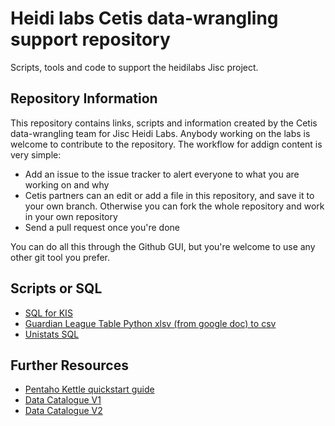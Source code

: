 # Heidi labs Cetis data-wrangling support repository
Scripts, tools and code to support the heidilabs Jisc project.

## Repository Information

This repository contains links, scripts and information created by the Cetis data-wrangling team for Jisc Heidi Labs. 
Anybody working on the labs is welcome to contribute to the repository. The workflow for addign content is very simple:

- Add an issue to the issue tracker to alert everyone to what you are working on and why
- Cetis partners can an edit or add a file in this repository, and save it to your own branch. Otherwise you can fork the whole repository and work in your own repository
- Send a pull request once you're done

You can do all this through the Github GUI, but you're welcome to use any other git tool you prefer.

## Scripts or SQL

- [SQL for KIS](scripts/kisSQL.md)
- [Guardian League Table Python xlsv (from google doc) to csv](scripts/xlstocsv.py)
- [Unistats SQL](scripts/unistats)

## Further Resources

- [Pentaho Kettle quickstart guide](https://docs.google.com/document/d/1RS7AQ7yEguDp0Xo5f9rBc9QGyz4-VLdNbK1WBRsjewg)
- [Data Catalogue V1](https://docs.google.com/document/d/1DQFRA6m7NgJg64RlvQQ_M_6Rvl_0ZE54RDnd3p-bvuQ)
- [Data Catalogue V2 ](http://heidi-ckan.dev.jisc-betas.net/)
